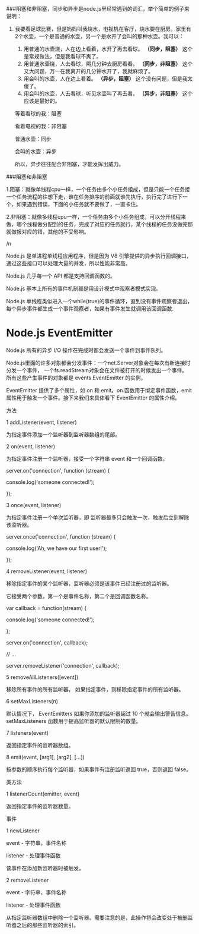 \#\#\#阻塞和非阻塞，同步和异步是node.js里经常遇到的词汇，举个简单的例子来说明：

1. 我要看足球比赛，但是妈妈叫我烧水，电视机在客厅，烧水要在厨房。家里有2个水壶，一个是普通的水壶，另一个是水开了会叫的那种水壶。我可以：

   1. 用普通的水壶烧，人在边上看着，水开了再去看球。
      **（同步，阻塞）**
      这个是常规做法，但是我看球不爽了。
   2. 用普通水壶烧，人去看球，隔几分钟去厨房看看。
      **（同步，非阻塞）**
      这个又大问题，万一在我离开的几分钟水开了，我就麻烦了。
   3. 用会叫的水壶，人在边上看着。
      **（异步，阻塞）**
      这个没有问题，但是我太傻了。
   4. 用会叫的水壶，人去看球，听见水壶叫了再去看。
      **（异步，非阻塞）**
      这个应该是最好的。

   等着看球的我：阻塞

   看着电视的我：非阻塞

   普通水壶：同步

   会叫的水壶：异步

   所以，异步往往配合非阻塞，才能发挥出威力。

\#\#\#阻塞和非阻塞

1.阻塞：就像单线程cpu一样，一个任务由多个小任务组成，但是只能一个任务接一个任务流程的往想下走，谁在任务排序的前面就谁先执行，执行完了进行下一个，如果遇到错误，下面的小任务就不要做了，一直卡住。

2.非阻塞：就像多线程cpu一样，一个任务由多个小任务组成，可以分开线程来做，哪个线程做分配到的任务，完成了对应的任务就行，某个线程的任务没做完那就做报对应的错，其他的不受影响。

/n

Node.js 是单进程单线程应用程序，但是因为 V8 引擎提供的异步执行回调接口，通过这些接口可以处理大量的并发，所以性能非常高。

Node.js 几乎每一个 API 都是支持回调函数的。

Node.js 基本上所有的事件机制都是用设计模式中观察者模式实现。

Node.js 单线程类似进入一个while\(true\)的事件循环，直到没有事件观察者退出，每个异步事件都生成一个事件观察者，如果有事件发生就调用该回调函数.

# Node.js EventEmitter

Node.js 所有的异步 I/O 操作在完成时都会发送一个事件到事件队列。

Node.js里面的许多对象都会分发事件：一个net.Server对象会在每次有新连接时分发一个事件， 一个fs.readStream对象会在文件被打开的时候发出一个事件。 所有这些产生事件的对象都是 events.EventEmitter 的实例。

EventEmitter 提供了多个属性，如 on 和 emit。on 函数用于绑定事件函数，emit 属性用于触发一个事件。接下来我们来具体看下 EventEmitter 的属性介绍。

方法

1	addListener\(event, listener\)

为指定事件添加一个监听器到监听器数组的尾部。

2	on\(event, listener\)

为指定事件注册一个监听器，接受一个字符串 event 和一个回调函数。

server.on\('connection', function \(stream\) {

  console.log\('someone connected!'\);

}\);

3	once\(event, listener\)

为指定事件注册一个单次监听器，即 监听器最多只会触发一次，触发后立刻解除该监听器。

server.once\('connection', function \(stream\) {

  console.log\('Ah, we have our first user!'\);

}\);

4	removeListener\(event, listener\)

移除指定事件的某个监听器，监听器必须是该事件已经注册过的监听器。

它接受两个参数，第一个是事件名称，第二个是回调函数名称。

var callback = function\(stream\) {

  console.log\('someone connected!'\);

};

server.on\('connection', callback\);

// ...

server.removeListener\('connection', callback\);

5	removeAllListeners\(\[event\]\)

移除所有事件的所有监听器， 如果指定事件，则移除指定事件的所有监听器。

6	setMaxListeners\(n\)

默认情况下， EventEmitters 如果你添加的监听器超过 10 个就会输出警告信息。 setMaxListeners 函数用于提高监听器的默认限制的数量。

7	listeners\(event\)

返回指定事件的监听器数组。

8	emit\(event, \[arg1\], \[arg2\], \[...\]\)

按参数的顺序执行每个监听器，如果事件有注册监听返回 true，否则返回 false。

类方法

1	listenerCount\(emitter, event\)

返回指定事件的监听器数量。

事件

1	newListener

event - 字符串，事件名称

listener - 处理事件函数

该事件在添加新监听器时被触发。

2	removeListener

event - 字符串，事件名称

listener - 处理事件函数

从指定监听器数组中删除一个监听器。需要注意的是，此操作将会改变处于被删监听器之后的那些监听器的索引。


